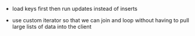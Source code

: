 * load keys first then run updates instead of inserts

* use custom iterator so that we can join and loop without having to pull large lists of data into the client

